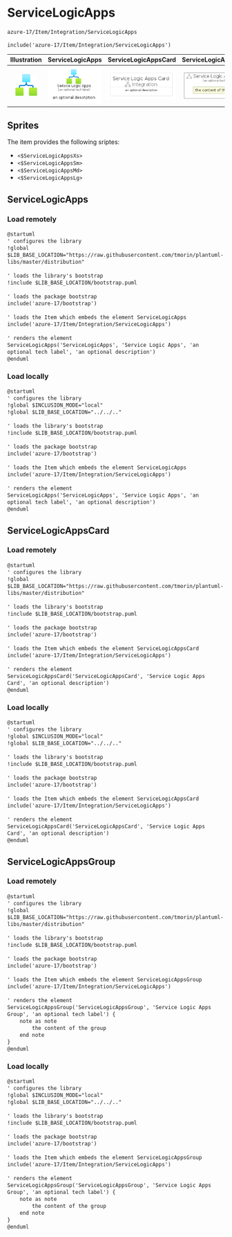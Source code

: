 # ServiceLogicApps


```text
azure-17/Item/Integration/ServiceLogicApps
```

```text
include('azure-17/Item/Integration/ServiceLogicApps')
```



| Illustration | ServiceLogicApps | ServiceLogicAppsCard | ServiceLogicAppsGroup |
| :---: | :---: | :---: | :---: |
| ![illustration for Illustration](../../../azure-17/Item/Integration/ServiceLogicApps.png) | ![illustration for ServiceLogicApps](../../../azure-17/Item/Integration/ServiceLogicApps.Local.png) | ![illustration for ServiceLogicAppsCard](../../../azure-17/Item/Integration/ServiceLogicAppsCard.Local.png) | ![illustration for ServiceLogicAppsGroup](../../../azure-17/Item/Integration/ServiceLogicAppsGroup.Local.png) |



## Sprites
The item provides the following sriptes:

- `<$ServiceLogicAppsXs>`
- `<$ServiceLogicAppsSm>`
- `<$ServiceLogicAppsMd>`
- `<$ServiceLogicAppsLg>`





## ServiceLogicApps

### Load remotely
```plantuml
@startuml
' configures the library
!global $LIB_BASE_LOCATION="https://raw.githubusercontent.com/tmorin/plantuml-libs/master/distribution"

' loads the library's bootstrap
!include $LIB_BASE_LOCATION/bootstrap.puml

' loads the package bootstrap
include('azure-17/bootstrap')

' loads the Item which embeds the element ServiceLogicApps
include('azure-17/Item/Integration/ServiceLogicApps')

' renders the element
ServiceLogicApps('ServiceLogicApps', 'Service Logic Apps', 'an optional tech label', 'an optional description')
@enduml
```

### Load locally
```plantuml
@startuml
' configures the library
!global $INCLUSION_MODE="local"
!global $LIB_BASE_LOCATION="../../.."

' loads the library's bootstrap
!include $LIB_BASE_LOCATION/bootstrap.puml

' loads the package bootstrap
include('azure-17/bootstrap')

' loads the Item which embeds the element ServiceLogicApps
include('azure-17/Item/Integration/ServiceLogicApps')

' renders the element
ServiceLogicApps('ServiceLogicApps', 'Service Logic Apps', 'an optional tech label', 'an optional description')
@enduml
```

## ServiceLogicAppsCard

### Load remotely
```plantuml
@startuml
' configures the library
!global $LIB_BASE_LOCATION="https://raw.githubusercontent.com/tmorin/plantuml-libs/master/distribution"

' loads the library's bootstrap
!include $LIB_BASE_LOCATION/bootstrap.puml

' loads the package bootstrap
include('azure-17/bootstrap')

' loads the Item which embeds the element ServiceLogicAppsCard
include('azure-17/Item/Integration/ServiceLogicApps')

' renders the element
ServiceLogicAppsCard('ServiceLogicAppsCard', 'Service Logic Apps Card', 'an optional description')
@enduml
```

### Load locally
```plantuml
@startuml
' configures the library
!global $INCLUSION_MODE="local"
!global $LIB_BASE_LOCATION="../../.."

' loads the library's bootstrap
!include $LIB_BASE_LOCATION/bootstrap.puml

' loads the package bootstrap
include('azure-17/bootstrap')

' loads the Item which embeds the element ServiceLogicAppsCard
include('azure-17/Item/Integration/ServiceLogicApps')

' renders the element
ServiceLogicAppsCard('ServiceLogicAppsCard', 'Service Logic Apps Card', 'an optional description')
@enduml
```

## ServiceLogicAppsGroup

### Load remotely
```plantuml
@startuml
' configures the library
!global $LIB_BASE_LOCATION="https://raw.githubusercontent.com/tmorin/plantuml-libs/master/distribution"

' loads the library's bootstrap
!include $LIB_BASE_LOCATION/bootstrap.puml

' loads the package bootstrap
include('azure-17/bootstrap')

' loads the Item which embeds the element ServiceLogicAppsGroup
include('azure-17/Item/Integration/ServiceLogicApps')

' renders the element
ServiceLogicAppsGroup('ServiceLogicAppsGroup', 'Service Logic Apps Group', 'an optional tech label') {
    note as note
        the content of the group
    end note
}
@enduml
```

### Load locally
```plantuml
@startuml
' configures the library
!global $INCLUSION_MODE="local"
!global $LIB_BASE_LOCATION="../../.."

' loads the library's bootstrap
!include $LIB_BASE_LOCATION/bootstrap.puml

' loads the package bootstrap
include('azure-17/bootstrap')

' loads the Item which embeds the element ServiceLogicAppsGroup
include('azure-17/Item/Integration/ServiceLogicApps')

' renders the element
ServiceLogicAppsGroup('ServiceLogicAppsGroup', 'Service Logic Apps Group', 'an optional tech label') {
    note as note
        the content of the group
    end note
}
@enduml
```

